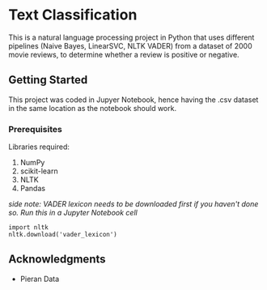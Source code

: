 # Text Classification

This is a natural language processing project in Python that uses different pipelines (Naive Bayes, LinearSVC, NLTK VADER) from a dataset of 2000 movie reviews, to determine whether a review is positive or negative.

## Getting Started
This project was coded in Jupyer Notebook, hence having the .csv dataset in the same location as the notebook should work.

### Prerequisites
Libraries required:
1. NumPy
2. scikit-learn
3. NLTK
4. Pandas

*side note: VADER lexicon needs to be downloaded first if you haven't done so. Run this in a Jupyter Notebook cell*
```
import nltk
nltk.download('vader_lexicon')
```

## Acknowledgments
* Pieran Data

